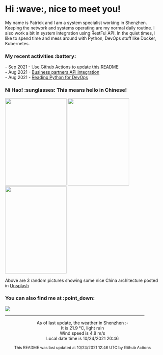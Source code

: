 <h1> Hi :wave:, nice to meet you! </h1>

<!-- <img align='right' src="https://media.giphy.com/media/3o6ZsWiPs8bx32YWyY/giphy.gif" width="300" /> -->

<p alight="left">My name is Patrick and I am a system specialist working in Shenzhen. Keeping the network and systems operating are my normal daily routine. I also work a bit in system integration using RestFul API. In the quiet times, I like to spend time and mess around with Python, DevOps stuff like Docker, Kubernetes.</p>
<h3>My recent activities :battery:</h3>
<!-- Activities start -->
- Sep 2021 - <a href='https://docs.github.com/en/actions' target='_blank'>Use Github Actions to update this README</a><br>
- Aug 2021 - <a href='#' target='_blank'>Business partners API integration</a><br>
- Aug 2021 - <a href='https://book.douban.com/subject/34787347/' target='_blank'>Reading Python for DevOps</a><br><!-- Activities end -->

<h3>Ni Hao! :sunglasses: This means hello in Chinese!</h3>
<!-- Picture start -->
<p><img width="200" height="284" src="https://images.unsplash.com/photo-1603127951828-9d92f05e8763?crop=entropy&cs=tinysrgb&fit=max&fm=jpg&ixid=MnwyNjYzMzV8MHwxfHJhbmRvbXx8fHx8fHx8fDE2MzUwNzk1ODY&ixlib=rb-1.2.1&q=80&w=200" /> <img width="200" height="284" src="https://images.unsplash.com/photo-1569165755139-296fac054979?crop=entropy&cs=tinysrgb&fit=max&fm=jpg&ixid=MnwyNjYzMzV8MHwxfHJhbmRvbXx8fHx8fHx8fDE2MzUwNzk1ODY&ixlib=rb-1.2.1&q=80&w=200" /> <img width="200" height="284" src="https://images.unsplash.com/photo-1570384884946-04f5b6f7f968?crop=entropy&cs=tinysrgb&fit=max&fm=jpg&ixid=MnwyNjYzMzV8MHwxfHJhbmRvbXx8fHx8fHx8fDE2MzUwNzk1ODY&ixlib=rb-1.2.1&q=80&w=200" /> </p><!-- Picture end -->
<p>Above are 3 random pictures showing some nice China architecture posted in <a href='https://unsplash.com/' target='_blank'>Unsplash</a></p>

<h3>You can also find me at :point_down:</h3>
<p><a href="https://www.linkedin.com/in/patrick-law" target="_blank"><img src="https://img.shields.io/badge/linkedin-%230077B5.svg?&style=for-the-badge&logo=linkedin&logoColor=white" /></a>
</P>
<hr size='8' width='90%'>

<!-- Weather start -->
<p align="center">As of last update, the weather in Shenzhen :- <br>
It is 21.9 &#8451;, light rain<br>
Wind speed is 4.8 m/s<br>
Local date time is 10/24/2021 20:46<br></p><!-- Weather end -->
<!-- Updatetime start -->
<p align="center" style="font-size:90%">This README was last updated at 10/24/2021 12:46 UTC by Github Actions</p><!-- Updatetime end -->
